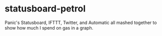 # statusboard-petrol

Panic's Statusboard, IFTTT, Twitter, and Automatic all mashed together to show how much I spend on gas in a graph.